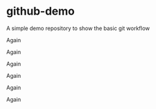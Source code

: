 # github-demo
A simple demo repository to show the basic git workflow

Again

Again

Again

Again

Again

Again